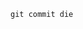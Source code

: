 `git commit die`

<!--
**thilojaeggi/thilojaeggi** is a ✨ _special_ ✨ repository because its `README.md` (this file) appears on your GitHub profile.


